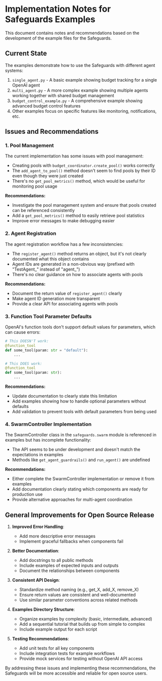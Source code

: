 # Implementation Notes for Safeguards Examples

This document contains notes and recommendations based on the development of the example files for the Safeguards.

## Current State

The examples demonstrate how to use the Safeguards with different agent systems:

1. `single_agent.py` - A basic example showing budget tracking for a single OpenAI agent
2. `multi_agent.py` - A more complex example showing multiple agents working together with shared budget management
3. `budget_control_example.py` - A comprehensive example showing advanced budget control features
4. Other examples focus on specific features like monitoring, notifications, etc.

## Issues and Recommendations

### 1. Pool Management

The current implementation has some issues with pool management:

- Creating pools with `budget_coordinator.create_pool()` works correctly
- The `add_agent_to_pool()` method doesn't seem to find pools by their ID even though they were just created
- There's no `get_pool_metrics()` method, which would be useful for monitoring pool usage

**Recommendations:**
- Investigate the pool management system and ensure that pools created can be referenced consistently
- Add a `get_pool_metrics()` method to easily retrieve pool statistics
- Improve error messages to make debugging easier

### 2. Agent Registration

The agent registration workflow has a few inconsistencies:

- The `register_agent()` method returns an object, but it's not clearly documented what this object contains
- Agent IDs are generated in a non-obvious way (prefixed with "TestAgent_" instead of "agent_")
- There's no clear guidance on how to associate agents with pools

**Recommendations:**
- Document the return value of `register_agent()` clearly
- Make agent ID generation more transparent
- Provide a clear API for associating agents with pools

### 3. Function Tool Parameter Defaults

OpenAI's function tools don't support default values for parameters, which can cause errors:

```python
# This DOESN'T work:
@function_tool
def some_tool(param: str = "default"):
    ...

# This DOES work:
@function_tool
def some_tool(param: str):
    ...
```

**Recommendations:**
- Update documentation to clearly state this limitation
- Add examples showing how to handle optional parameters without defaults
- Add validation to prevent tools with default parameters from being used

### 4. SwarmController Implementation

The SwarmController class in the `safeguards.swarm` module is referenced in examples but has incomplete functionality:

- The API seems to be under development and doesn't match the expectations in examples
- Methods like `get_agent_guardrails()` and `run_agent()` are undefined

**Recommendations:**
- Either complete the SwarmController implementation or remove it from examples
- Add documentation clearly stating which components are ready for production use
- Provide alternative approaches for multi-agent coordination

## General Improvements for Open Source Release

1. **Improved Error Handling**:
   - Add more descriptive error messages
   - Implement graceful fallbacks when components fail

2. **Better Documentation**:
   - Add docstrings to all public methods
   - Include examples of expected inputs and outputs
   - Document the relationships between components

3. **Consistent API Design**:
   - Standardize method naming (e.g., get_X, add_X, remove_X)
   - Ensure return values are consistent and well-documented
   - Use similar parameter conventions across related methods

4. **Examples Directory Structure**:
   - Organize examples by complexity (basic, intermediate, advanced)
   - Add a sequential tutorial that builds up from simple to complex
   - Include example output for each script

5. **Testing Recommendations**:
   - Add unit tests for all key components
   - Include integration tests for example workflows
   - Provide mock services for testing without OpenAI API access

By addressing these issues and implementing these recommendations, the Safeguards will be more accessible and reliable for open source users.
